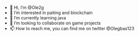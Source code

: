 - 👋 Hi, I’m @Ole2g
- 👀 I’m interested in paiting and blockchain
- 🌱 I’m currently learning java
- 💞️ I’m looking to collaborate on game projects 
- 📫 How to reach me, you can find me on twitter @Olegbas123


<!---
Ole2g/Ole2g is a ✨ special ✨ repository because its `README.md` (this file) appears on your GitHub profile.
You can click the Preview link to take a look at your changes.
--->
